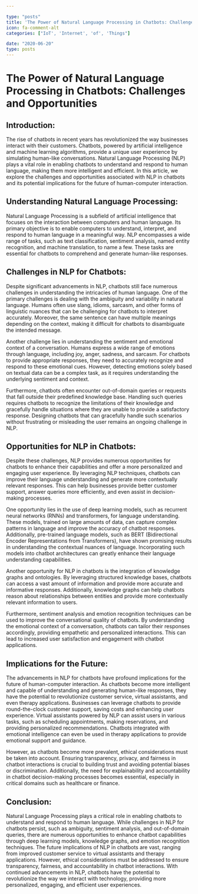 ```yaml
---

type: "posts"
title: 'The Power of Natural Language Processing in Chatbots: Challenges and Opportunities'
icon: fa-comment-alt
categories: ["IoT', 'Internet', 'of', 'Things"]

date: "2020-06-20"
type: posts
---
```





# The Power of Natural Language Processing in Chatbots: Challenges and Opportunities

## Introduction:

The rise of chatbots in recent years has revolutionized the way businesses interact with their customers. Chatbots, powered by artificial intelligence and machine learning algorithms, provide a unique user experience by simulating human-like conversations. Natural Language Processing (NLP) plays a vital role in enabling chatbots to understand and respond to human language, making them more intelligent and efficient. In this article, we explore the challenges and opportunities associated with NLP in chatbots and its potential implications for the future of human-computer interaction.

## Understanding Natural Language Processing:

Natural Language Processing is a subfield of artificial intelligence that focuses on the interaction between computers and human language. Its primary objective is to enable computers to understand, interpret, and respond to human language in a meaningful way. NLP encompasses a wide range of tasks, such as text classification, sentiment analysis, named entity recognition, and machine translation, to name a few. These tasks are essential for chatbots to comprehend and generate human-like responses.

## Challenges in NLP for Chatbots:

Despite significant advancements in NLP, chatbots still face numerous challenges in understanding the intricacies of human language. One of the primary challenges is dealing with the ambiguity and variability in natural language. Humans often use slang, idioms, sarcasm, and other forms of linguistic nuances that can be challenging for chatbots to interpret accurately. Moreover, the same sentence can have multiple meanings depending on the context, making it difficult for chatbots to disambiguate the intended message.

Another challenge lies in understanding the sentiment and emotional context of a conversation. Humans express a wide range of emotions through language, including joy, anger, sadness, and sarcasm. For chatbots to provide appropriate responses, they need to accurately recognize and respond to these emotional cues. However, detecting emotions solely based on textual data can be a complex task, as it requires understanding the underlying sentiment and context.

Furthermore, chatbots often encounter out-of-domain queries or requests that fall outside their predefined knowledge base. Handling such queries requires chatbots to recognize the limitations of their knowledge and gracefully handle situations where they are unable to provide a satisfactory response. Designing chatbots that can gracefully handle such scenarios without frustrating or misleading the user remains an ongoing challenge in NLP.

## Opportunities for NLP in Chatbots:

Despite these challenges, NLP provides numerous opportunities for chatbots to enhance their capabilities and offer a more personalized and engaging user experience. By leveraging NLP techniques, chatbots can improve their language understanding and generate more contextually relevant responses. This can help businesses provide better customer support, answer queries more efficiently, and even assist in decision-making processes.

One opportunity lies in the use of deep learning models, such as recurrent neural networks (RNNs) and transformers, for language understanding. These models, trained on large amounts of data, can capture complex patterns in language and improve the accuracy of chatbot responses. Additionally, pre-trained language models, such as BERT (Bidirectional Encoder Representations from Transformers), have shown promising results in understanding the contextual nuances of language. Incorporating such models into chatbot architectures can greatly enhance their language understanding capabilities.

Another opportunity for NLP in chatbots is the integration of knowledge graphs and ontologies. By leveraging structured knowledge bases, chatbots can access a vast amount of information and provide more accurate and informative responses. Additionally, knowledge graphs can help chatbots reason about relationships between entities and provide more contextually relevant information to users.

Furthermore, sentiment analysis and emotion recognition techniques can be used to improve the conversational quality of chatbots. By understanding the emotional context of a conversation, chatbots can tailor their responses accordingly, providing empathetic and personalized interactions. This can lead to increased user satisfaction and engagement with chatbot applications.

## Implications for the Future:

The advancements in NLP for chatbots have profound implications for the future of human-computer interaction. As chatbots become more intelligent and capable of understanding and generating human-like responses, they have the potential to revolutionize customer service, virtual assistants, and even therapy applications. Businesses can leverage chatbots to provide round-the-clock customer support, saving costs and enhancing user experience. Virtual assistants powered by NLP can assist users in various tasks, such as scheduling appointments, making reservations, and providing personalized recommendations. Chatbots integrated with emotional intelligence can even be used in therapy applications to provide emotional support and guidance.

However, as chatbots become more prevalent, ethical considerations must be taken into account. Ensuring transparency, privacy, and fairness in chatbot interactions is crucial to building trust and avoiding potential biases or discrimination. Additionally, the need for explainability and accountability in chatbot decision-making processes becomes essential, especially in critical domains such as healthcare or finance.

## Conclusion:

Natural Language Processing plays a critical role in enabling chatbots to understand and respond to human language. While challenges in NLP for chatbots persist, such as ambiguity, sentiment analysis, and out-of-domain queries, there are numerous opportunities to enhance chatbot capabilities through deep learning models, knowledge graphs, and emotion recognition techniques. The future implications of NLP in chatbots are vast, ranging from improved customer service to virtual assistants and therapy applications. However, ethical considerations must be addressed to ensure transparency, fairness, and accountability in chatbot interactions. With continued advancements in NLP, chatbots have the potential to revolutionize the way we interact with technology, providing more personalized, engaging, and efficient user experiences.